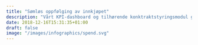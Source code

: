 ```yaml
---
title: "Sømløs oppfølging av innkjøpet"
description: "Vårt KPI-dashboard og tilhørende konktraktstyringsmodul gir deg alt du trenger for å systematisk følge opp kjøpet, leverandører og avtaler​"
date: 2018-12-16T15:31:35+01:00
draft: false
image: "/images/infographics/spend.svg"
---
```


